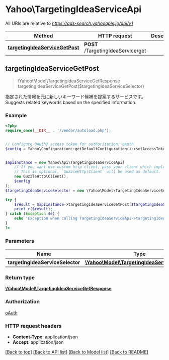# Yahoo\TargetingIdeaServiceApi

All URIs are relative to *https://ads-search.yahooapis.jp/api/v1*

Method | HTTP request | Description
------------- | ------------- | -------------
[**targetingIdeaServiceGetPost**](TargetingIdeaServiceApi.md#targetingIdeaServiceGetPost) | **POST** /TargetingIdeaService/get | 



## targetingIdeaServiceGetPost

> \Yahoo\Model\TargetingIdeaServiceGetResponse targetingIdeaServiceGetPost($targetingIdeaServiceSelector)



<div lang=\"ja\">指定された情報を元に新しいキーワード候補を提案するサービスです。</div><div lang=\"en\">Suggests related keywords based on the specified information.</div>

### Example

```php
<?php
require_once(__DIR__ . '/vendor/autoload.php');


// Configure OAuth2 access token for authorization: oAuth
$config = Yahoo\Configuration::getDefaultConfiguration()->setAccessToken('YOUR_ACCESS_TOKEN');


$apiInstance = new Yahoo\Api\TargetingIdeaServiceApi(
    // If you want use custom http client, pass your client which implements `GuzzleHttp\ClientInterface`.
    // This is optional, `GuzzleHttp\Client` will be used as default.
    new GuzzleHttp\Client(),
    $config
);
$targetingIdeaServiceSelector = new \Yahoo\Model\TargetingIdeaServiceSelector(); // \Yahoo\Model\TargetingIdeaServiceSelector | 

try {
    $result = $apiInstance->targetingIdeaServiceGetPost($targetingIdeaServiceSelector);
    print_r($result);
} catch (Exception $e) {
    echo 'Exception when calling TargetingIdeaServiceApi->targetingIdeaServiceGetPost: ', $e->getMessage(), PHP_EOL;
}
?>
```

### Parameters


Name | Type | Description  | Notes
------------- | ------------- | ------------- | -------------
 **targetingIdeaServiceSelector** | [**\Yahoo\Model\TargetingIdeaServiceSelector**](../Model/TargetingIdeaServiceSelector.md)|  | [optional]

### Return type

[**\Yahoo\Model\TargetingIdeaServiceGetResponse**](../Model/TargetingIdeaServiceGetResponse.md)

### Authorization

[oAuth](../../README.md#oAuth)

### HTTP request headers

- **Content-Type**: application/json
- **Accept**: application/json

[[Back to top]](#) [[Back to API list]](../../README.md#documentation-for-api-endpoints)
[[Back to Model list]](../../README.md#documentation-for-models)
[[Back to README]](../../README.md)


